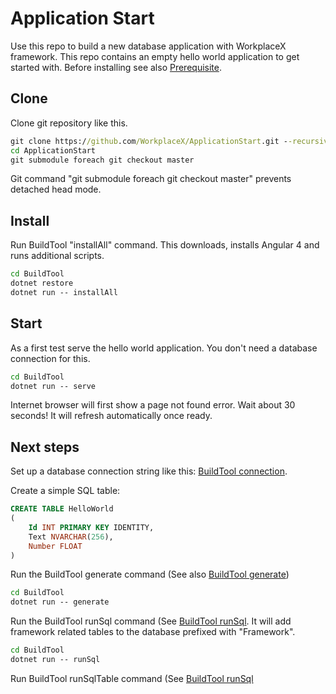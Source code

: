 # Application Start

Use this repo to build a new database application with WorkplaceX framework. This repo contains an empty hello world application to get started with. Before installing see also [Prerequisite](https://github.com/WorkplaceX/Framework/wiki/Prerequisite).

## Clone

Clone git repository like this.

```cmd
git clone https://github.com/WorkplaceX/ApplicationStart.git --recursive
cd ApplicationStart
git submodule foreach git checkout master
```

Git command "git submodule foreach git checkout master" prevents detached head mode.

## Install
Run BuildTool "installAll" command. This downloads, installs Angular 4 and runs additional scripts.

```cmd
cd BuildTool
dotnet restore
dotnet run -- installAll
```	

## Start
As a first test serve the hello world application. You don't need a database connection for this.
```cmd
cd BuildTool
dotnet run -- serve
```	
	
Internet browser will first show a page not found error. Wait about 30 seconds! It will refresh automatically once ready.

## Next steps

Set up a database connection string like this: [BuildTool connection](https://github.com/WorkplaceX/Framework/wiki/BuildTool-connection).

Create a simple SQL table:

```sql
CREATE TABLE HelloWorld
(
	Id INT PRIMARY KEY IDENTITY,
  	Text NVARCHAR(256),
	Number FLOAT
)
```	

Run the BuildTool generate command (See also [BuildTool generate](https://github.com/WorkplaceX/Framework/wiki/BuildTool-generate))

```cmd
cd BuildTool
dotnet run -- generate
```	

Run the BuildTool runSql command (See [BuildTool runSql](https://github.com/WorkplaceX/Framework/wiki/BuildTool-runSql). It will add framework related tables to the database prefixed with "Framework".

```cmd
cd BuildTool
dotnet run -- runSql
```	

Run BuildTool runSqlTable command (See [BuildTool runSql](https://github.com/WorkplaceX/Framework/wiki/BuildTool-runSql)
